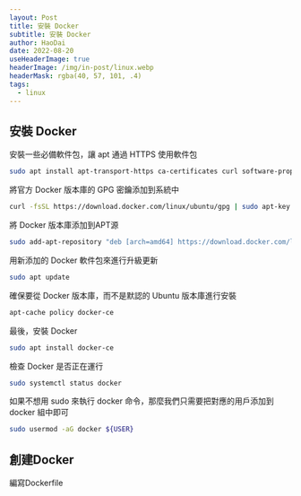 ```yaml
---
layout: Post
title: 安裝 Docker
subtitle: 安裝 Docker
author: HaoDai
date: 2022-08-20
useHeaderImage: true
headerImage: /img/in-post/linux.webp
headerMask: rgba(40, 57, 101, .4)
tags: 
  - linux
---
```

## **安裝 Docker**

安裝一些必備軟件包，讓 apt 通過 HTTPS 使用軟件包

```bash
sudo apt install apt-transport-https ca-certificates curl software-properties-common
```

將官方 Docker 版本庫的 GPG 密鑰添加到系統中

```bash
curl -fsSL https://download.docker.com/linux/ubuntu/gpg | sudo apt-key add -
```

將 Docker 版本庫添加到APT源

```bash
sudo add-apt-repository "deb [arch=amd64] https://download.docker.com/linux/ubuntu focal stable"
```

用新添加的 Docker 軟件包來進行升級更新

```bash
sudo apt update
```

確保要從 Docker 版本庫，而不是默認的 Ubuntu 版本庫進行安裝

```bash
apt-cache policy docker-ce
```

最後，安裝 Docker

```bash
sudo apt install docker-ce
```

檢查 Docker 是否正在運行

```bash
sudo systemctl status docker
```

如果不想用 sudo 來執行 docker 命令，那麼我們只需要把對應的用戶添加到 docker 組中即可

```bash
sudo usermod -aG docker ${USER}
```

## 創建Docker

編寫Dockerfile